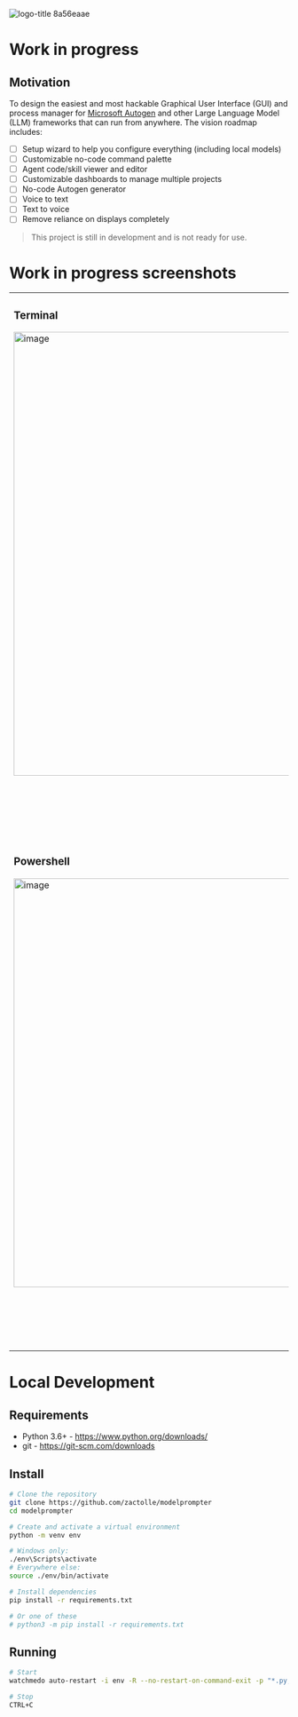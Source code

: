 ![logo-title 8a56eaae](https://github.com/ZacTolle/modelprompter/assets/139601580/e302ce36-acd5-4c70-be65-04d490d30c70)
# Work in progress

## Motivation
To design the easiest and most hackable Graphical User Interface (GUI) and process manager for [Microsoft Autogen](https://github.com/microsoft/autogen) and other Large Language Model (LLM) frameworks that can run from anywhere. The vision roadmap includes:
- [ ] Setup wizard to help you configure everything (including local models)
- [ ] Customizable no-code command palette
- [ ] Agent code/skill viewer and editor
- [ ] Customizable dashboards to manage multiple projects
- [ ] No-code Autogen generator
- [ ] Voice to text
- [ ] Text to voice
- [ ] Remove reliance on displays completely

> This project is still in development and is not ready for use.

# Work in progress screenshots
<table>
  <tr>
    <td><h3>Terminal</h3><img width="800" alt="image" src="https://github.com/ZacTolle/modelprompter/assets/139601580/b2815cd5-82e4-4493-a71b-58eb01d09943"></td>
    <td><h3>VSCode</h3><img width="800" alt="image" src="https://github.com/ZacTolle/modelprompter/assets/139601580/aeb621b2-2e73-477a-9575-9b12028d6f5b"></td>
  </tr>
  <tr>
    <td><h3>Powershell</h3><img width="737" alt="image" src="https://github.com/ZacTolle/modelprompter/assets/139601580/d3906709-576f-4395-9ed9-b0ba1935f517"></td>
    <td><h3>Glitch.com Terminal</h3><img width="958" alt="image" src="https://github.com/ZacTolle/modelprompter/assets/139601580/60b6c6ba-b931-43ea-9d62-7ae6b3c8e722"></td>
  </tr>
</table>


# Local Development
## Requirements
- Python 3.6+ - https://www.python.org/downloads/
- git - https://git-scm.com/downloads

## Install
```bash
# Clone the repository
git clone https://github.com/zactolle/modelprompter
cd modelprompter

# Create and activate a virtual environment
python -m venv env

# Windows only:
./env\Scripts\activate
# Everywhere else:
source ./env/bin/activate

# Install dependencies
pip install -r requirements.txt

# Or one of these
# python3 -m pip install -r requirements.txt
```

## Running
```bash
# Start
watchmedo auto-restart -i env -R --no-restart-on-command-exit -p "*.py;*.json;*.tcss" python src/app.py

# Stop
CTRL+C
```
